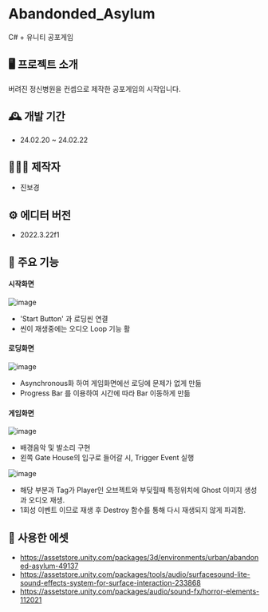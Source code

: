# Abandonded_Asylum
C# + 유니티 공포게임

## 🖥️ 프로젝트 소개
버려진 정신병원을 컨셉으로 제작한 공포게임의 시작입니다.
<br>

## 🕰️ 개발 기간
* 24.02.20 ~ 24.02.22

## 🧑‍🤝‍🧑 제작자
 - 진보경

## ⚙️ 에디터 버전
 - 2022.3.22f1

## 📌 주요 기능
#### 시작화면
![image](https://github.com/Leah001025/Abandoned_Asylum/assets/97003364/c043d496-fd5c-4b4a-8ac4-8d4eac12f27b)
 - 'Start Button' 과 로딩씬 연결
 - 씬이 재생중에는 오디오 Loop 기능 활
#### 로딩화면
![image](https://github.com/Leah001025/Abandoned_Asylum/assets/97003364/3dab1690-12b6-4003-b750-ed249e3e8670)
 - Asynchronous화 하여 게임화면에선 로딩에 문제가 없게 만듦
 - Progress Bar 를 이용하여 시간에 따라 Bar 이동하게 만듦
#### 게임화면
![image](https://github.com/Leah001025/Abandoned_Asylum/assets/97003364/10042cf0-7bf0-43ca-b782-92b8faabc5be)
 - 배경음악 및 발소리 구현
 - 왼쪽 Gate House의 입구로 들어갈 시, Trigger Event 실행


![image](https://github.com/Leah001025/Abandoned_Asylum/assets/97003364/c0235001-c26a-4abe-96e7-bb70adc08c10)
- 해당 부분과 Tag가 Player인 오브젝트와 부딪힐때 특정위치에 Ghost 이미지 생성과 오디오 재생.
- 1회성 이벤트 이므로 재생 후 Destroy 함수를 통해 다시 재생되지 않게 파괴함.

## 🎨 사용한 에셋
 - https://assetstore.unity.com/packages/3d/environments/urban/abandoned-asylum-49137
 - https://assetstore.unity.com/packages/tools/audio/surfacesound-lite-sound-effects-system-for-surface-interaction-233868
 - https://assetstore.unity.com/packages/audio/sound-fx/horror-elements-112021
